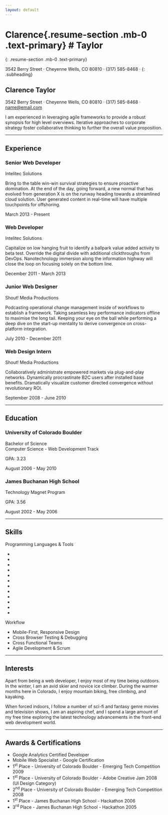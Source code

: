 ```yaml
---
layout: default
---
```


# Clarence{.resume-section .mb-0 .text-primary} # Taylor 
{: .resume-section .mb-0 .text-primary}


3542 Berry Street · Cheyenne Wells, CO 80810 · (317) 585-8468 ·
{: .subheading}

<section class="resume-section" id="about">
    <div>
        <h1 class="mb-0">Clarence
            <span class="text-primary">Taylor</span>
        </h1>
        <div class="subheading">3542 Berry Street · Cheyenne Wells, CO 80810 · (317) 585-8468 ·
            <a href="mailto:name@email.com">name@email.com</a>
        </div>
        <p class="lead">I am experienced in leveraging agile frameworks to provide a robust synopsis for high level overviews. Iterative approaches to corporate strategy foster collaborative thinking to further the overall value proposition.</p>
        <div class="social-icons">
            <a href="#">
                <i class="fab fa-linkedin-in"></i>
            </a>
            <a href="#">
                <i class="fab fa-github"></i>
            </a>
            <a href="#">
                <i class="fab fa-twitter"></i>
            </a>
            <a href="#">
                <i class="fab fa-facebook-f"></i>
            </a>
        </div>
    </div>
</section>

<hr>

<section class="resume-section" id="experience">
    <div class="w-100">
        <h2>Experience</h2>
        <div class="resume-item mb-5">
            <div>
                <h3>Senior Web Developer</h3>
                <div class="company">Intelitec Solutions</div>
                <p>Bring to the table win-win survival strategies to ensure proactive domination. At the end of the day, going forward, a new normal that has evolved from generation X is on the runway heading towards a streamlined cloud solution. User generated content in real-time will have multiple touchpoints for offshoring.</p>
            </div>
            <div class="resume-date">
                <span class="text-primary">March 2013 - Present</span>
            </div>
        </div>
        <div class="resume-item mb-5">
            <div>
                <h3>Web Developer</h3>
                <div class="company">Intelitec Solutions</div>
                <p>Capitalize on low hanging fruit to identify a ballpark value added activity to beta test. Override the digital divide with additional clickthroughs from DevOps. Nanotechnology immersion along the information highway will close the loop on focusing solely on the bottom line.</p>
            </div>
            <div class="resume-date">
                <span class="text-primary">December 2011 - March 2013</span>
            </div>
        </div>
        <div class="resume-item mb-5">
            <div>
                <h3>Junior Web Designer</h3>
                <div class="company">Shout! Media Productions</div>
                <p>Podcasting operational change management inside of workflows to establish a framework. Taking seamless key performance indicators offline to maximise the long tail. Keeping your eye on the ball while performing a deep dive on the start-up mentality to derive convergence on cross-platform integration.</p>
            </div>
            <div class="resume-date">
                <span class="text-primary">July 2010 - December 2011</span>
            </div>
        </div>
        <div class="resume-item">
            <div>
                <h3>Web Design Intern</h3>
                <div class="company">Shout! Media Productions</div>
                <p>Collaboratively administrate empowered markets via plug-and-play networks. Dynamically procrastinate B2C users after installed base benefits. Dramatically visualize customer directed convergence without revolutionary ROI.</p>
            </div>
            <div class="resume-date">
                <span class="text-primary">September 2008 - June 2010</span>
            </div>
        </div>
    </div>
</section>

<hr>

<section class="resume-section" id="education">
    <div class="w-100">
        <h2>Education</h2>
        <div class="resume-item mb-5">
            <div>
                <h3>University of Colorado Boulder</h3>
                <div class="company">Bachelor of Science</div>
                <div>Computer Science - Web Development Track</div>
                <p>GPA: 3.23</p>
            </div>
            <div class="resume-date">
                <span class="text-primary">August 2006 - May 2010</span>
            </div>
        </div>
        <div class="resume-item">
            <div>
                <h3>James Buchanan High School</h3>
                <div class="company">Technology Magnet Program</div>
                <p>GPA: 3.56</p>
            </div>
            <div class="resume-date">
                <span class="text-primary">August 2002 - May 2006</span>
            </div>
        </div>
    </div>
</section>

<hr>

<section class="resume-section" id="skills">
    <div class="w-100">
        <h2>Skills</h2>
        <div class="company">Programming Languages &amp; Tools</div>
        <ul class="list-inline dev-icons">
            <li class="list-inline-item">
                <i class="fab fa-html5"></i>
            </li>
            <li class="list-inline-item">
                <i class="fab fa-css3-alt"></i>
            </li>
            <li class="list-inline-item">
                <i class="fab fa-js-square"></i>
            </li>
            <li class="list-inline-item">
                <i class="fab fa-angular"></i>
            </li>
            <li class="list-inline-item">
                <i class="fab fa-react"></i>
            </li>
            <li class="list-inline-item">
                <i class="fab fa-node-js"></i>
            </li>
            <li class="list-inline-item">
                <i class="fab fa-sass"></i>
            </li>
            <li class="list-inline-item">
                <i class="fab fa-less"></i>
            </li>
            <li class="list-inline-item">
                <i class="fab fa-wordpress"></i>
            </li>
            <li class="list-inline-item">
                <i class="fab fa-gulp"></i>
            </li>
            <li class="list-inline-item">
                <i class="fab fa-grunt"></i>
            </li>
            <li class="list-inline-item">
                <i class="fab fa-npm"></i>
            </li>
        </ul>
        <div class="company">Workflow</div>
        <ul class="fa-ul mb-0">
            <li>
                <i class="fa-li fa fa-check"></i>
                Mobile-First, Responsive Design
            </li>
            <li>
                <i class="fa-li fa fa-check"></i>
                Cross Browser Testing &amp; Debugging
            </li>
            <li>
                <i class="fa-li fa fa-check"></i>
                Cross Functional Teams
            </li>
            <li>
                <i class="fa-li fa fa-check"></i>
                Agile Development &amp; Scrum
            </li>
        </ul>
    </div>
</section>

<hr>

<section class="resume-section" id="interests">
    <div>
        <h2>Interests</h2>
        <p>Apart from being a web developer, I enjoy most of my time being outdoors. In the winter, I am an avid skier and novice ice climber. During the warmer months here in Colorado, I enjoy mountain biking, free climbing, and kayaking.</p>
        <p class="mb-0">When forced indoors, I follow a number of sci-fi and fantasy genre movies and television shows, I am an aspiring chef, and I spend a large amount of my free time exploring the latest technology advancements in the front-end web development world.</p>
    </div>
</section>

<hr>

<section class="resume-section" id="awards">
    <div>
        <h2>Awards &amp; Certifications</h2>
        <ul class="fa-ul mb-0">
            <li>
                <i class="fa-li fa fa-trophy text-warning"></i>
                Google Analytics Certified Developer</li>
            <li>
                <i class="fa-li fa fa-trophy text-warning"></i>
                Mobile Web Specialist - Google Certification</li>
            <li>
                <i class="fa-li fa fa-trophy text-warning"></i>
                1<sup>st</sup>
                Place - University of Colorado Boulder - Emerging Tech Competition 2009</li>
            <li>
                <i class="fa-li fa fa-trophy text-warning"></i>
                1<sup>st</sup>
                Place - University of Colorado Boulder - Adobe Creative Jam 2008 (UI Design Category)</li>
            <li>
                <i class="fa-li fa fa-trophy text-warning"></i>
                2<sup>nd</sup>
                Place - University of Colorado Boulder - Emerging Tech Competition 2008</li>
            <li>
                <i class="fa-li fa fa-trophy text-warning"></i>
                1<sup>st</sup>
                Place - James Buchanan High School - Hackathon 2006</li>
            <li>
                <i class="fa-li fa fa-trophy text-warning"></i>
                3<sup>rd</sup>
                Place - James Buchanan High School - Hackathon 2005</li>
        </ul>
    </div>
</section>